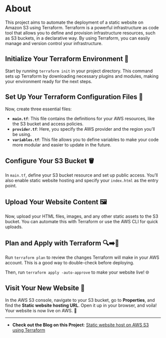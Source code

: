 # About
This project aims to automate the deployment of a static website on Amazon S3 using Terraform. Terraform is a powerful infrastructure as code tool that allows you to define and provision infrastructure resources, such as S3 buckets, in a declarative way. By using Terraform, you can easily manage and version control your infrastructure.


## Initialize Your Terraform Environment 🔄

Start by running `terraform init` in your project directory. This command sets up Terraform by downloading necessary plugins and modules, making your environment ready for the next steps.

## Set Up Your Terraform Configuration Files 📂

Now, create three essential files:

- **`main.tf`**: This file contains the definitions for your AWS resources, like the S3 bucket and access policies.
- **`provider.tf`**: Here, you specify the AWS provider and the region you’ll be using.
- **`variables.tf`**: This file allows you to define variables to make your code more modular and easier to update in the future.

## Configure Your S3 Bucket 🪣

In `main.tf`, define your S3 bucket resource and set up public access. You’ll also enable static website hosting and specify your `index.html` as the entry point.

## Upload Your Website Content 🖼️

Now, upload your HTML files, images, and any other static assets to the S3 bucket. You can automate this with Terraform or use the AWS CLI for quick uploads.

## Plan and Apply with Terraform 🔍➡️🚀

Run `terraform plan` to review the changes Terraform will make in your AWS account. This is a good way to double-check before deploying.

Then, run `terraform apply -auto-approve` to make your website live! 🌐

## Visit Your New Website 🎉

In the AWS S3 console, navigate to your S3 bucket, go to **Properties**, and find the **Static website hosting URL**. Open it up in your browser, and voila! Your website is now live on AWS. 🎊

---

- **Check out the Blog on this Project**: [Static website host on AWS S3 using Terraform](https://biswanathsah.hashnode.dev/clouddevops-project-2)
